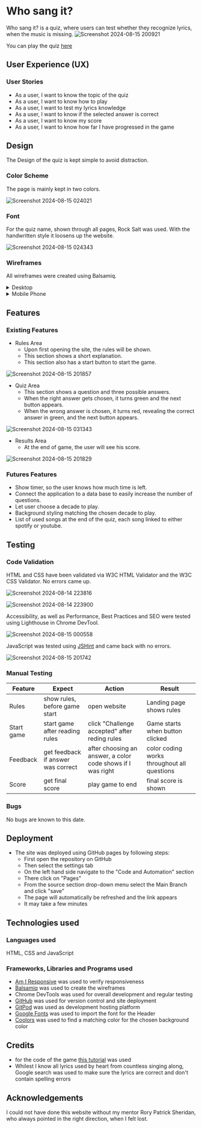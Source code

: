 # Who sang it?
Who sang it? is a quiz, where users can test whether they recognize lyrics, when the music is missing.
![Screenshot 2024-08-15 200921](https://github.com/user-attachments/assets/53937dd0-261f-4715-930e-5b187553ec8d)

You can play the quiz [here](https://nicole215.github.io/whosangit/)
## User Experience (UX)
### User Stories
- As a user, I want to know the topic of the quiz
- As a user, I want to know how to play
- As a user, I want to test my lyrics knowledge
- As a user, I want to know if the selected answer is correct
- As a user, I want to know my score
- As a user, I want to know how far I have progressed in the game
## Design
The Design of the quiz is kept simple to avoid distraction.
### Color Scheme
The page is mainly kept in two colors.

![Screenshot 2024-08-15 024021](https://github.com/user-attachments/assets/edfd5b2d-26dd-4a96-82ec-4d13f372b267)

### Font
For the quiz name, shown through all pages, Rock Salt was used. With the handwritten style it loosens up the website.

![Screenshot 2024-08-15 024343](https://github.com/user-attachments/assets/f316ea49-d052-4004-9898-03edc2ae57f9)
### Wireframes
All wireframes were created using Balsamiq.
<details>
<summary>Desktop</summary>
  
![New Wireframe 1](https://github.com/user-attachments/assets/6b6dc9ca-5ec5-4ed9-b860-55087499eb1d)
  
![New Wireframe 2](https://github.com/user-attachments/assets/63bec6d7-96fa-4437-b693-6b7e853b2d9b) 
</details>
<details>
<summary>Mobile Phone</summary>

![New Wireframe 3](https://github.com/user-attachments/assets/c26f4ba4-67ac-47a9-b341-adf285a2702b)
</details>

## Features
### Existing Features
- Rules Area
  - Upon first opening the site, the rules will be shown.
  - This section shows a short explanation.
  - This section also has a start button to start the game.
  
![Screenshot 2024-08-15 201857](https://github.com/user-attachments/assets/829081ca-c9d8-4e04-9eec-a71d056eea63)

- Quiz Area
  - This section shows a question and three possible answers.
  - When the right answer gets chosen, it turns green and the next button appears.
  - When the wrong answer is chosen, it turns red, revealing the correct answer in green, and the next button appears.
    
![Screenshot 2024-08-15 031343](https://github.com/user-attachments/assets/2a22e12d-9337-4090-bdaa-fdec65c55009)

- Results Area
  - At the end of game, the user will see his score.

![Screenshot 2024-08-15 201829](https://github.com/user-attachments/assets/d2ef2caf-7fc4-4300-bb50-0a43e97c2081)

  
### Futures Features
- Show timer, so the user knows how much time is left.
- Connect the application to a data base to easily increase the number of questions.
- Let user choose a decade to play.
- Background styling matching the chosen decade to play.
- List of used songs at the end of the quiz, each song linked to either spotify or youtube.
## Testing
### Code Validation
HTML and CSS have been validated via W3C HTML Validator and the W3C CSS Validator. No errors came up.

![Screenshot 2024-08-14 223816](https://github.com/user-attachments/assets/e5ba8b58-0266-4564-9313-d0fedea53fe2)

![Screenshot 2024-08-14 223900](https://github.com/user-attachments/assets/b01f065c-ffc3-47f4-9bf6-ffb3068b783c)

Accessibility, as well as Performance, Best Practices and SEO were tested using Lighthouse in Chrome DevTool.

![Screenshot 2024-08-15 000558](https://github.com/user-attachments/assets/3a6ee0a4-129c-4ac9-b782-d119c040ca8d)

JavaScript was tested using [JSHint](https://jshint.com/) and came back with no errors.

![Screenshot 2024-08-15 201742](https://github.com/user-attachments/assets/e345f24b-2919-49c6-ac90-f405dfe299cf)

### Manual Testing
| Feature | Expect | Action | Result |
| --- | --- | --- | --- |
| Rules | show rules, before game start | open website | Landing page shows rules |
| Start game | start game after reading rules | click "Challenge accepted" after reding rules | Game starts when button clicked |
| Feedback | get feedback if answer was correct | after choosing an answer, a color code shows if I was right | color coding works throughout all questions |
| Score | get final score | play game to end | final score is shown |

### Bugs
No bugs are known to this date.

## Deployment
- The site was deployed using GitHub pages by following steps:
  - First open the repository on GitHub
  - Then select the settings tab
  - On the left hand side navigate to the "Code and Automation" section
  - There click on "Pages"
  - From the source section drop-down menu select the Main Branch and click "save"
  - The page will automatically be refreshed and the link appears
  - It may take a few minutes

## Technologies used
### Languages used
HTML, CSS and JavaScript
### Frameworks, Libraries and Programs used
- [Am I Responsive](https://ui.dev/amiresponsive) was used to verify responsiveness
- [Balsamiq](https://balsamiq.com/) was used to create the wireframes
- Chrome DevTools was used for overall development and regular testing
- [GitHub](https://github.com/) was used for version control and site deployment
- [GitPod](https://gitpod.io/) was used as development hosting platform
- [Google Fonts](https://fonts.google.com/) was used to import the font for the Header
- [Coolors](https://coolors.co/) was used to find a matching color for the chosen background color
## Credits
- for the code of the game [this tutorial](https://www.youtube.com/watch?v=PBcqGxrr9g8) was used
- Whilest I know all lyrics used by heart from countless singing along, Google search was used to make sure the lyrics are correct and don't contain spelling errors
## Acknowledgements
I could not have done this website without my mentor Rory Patrick Sheridan, who always pointed in the right direction, when I felt lost. 
